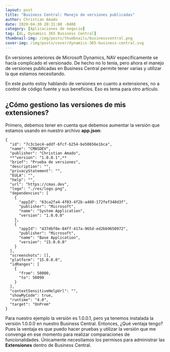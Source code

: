 ```yaml
---
layout: post
title: "Business Central: Manejo de versiones publicadas"
author: Christian Amado
date: 2020-04-30 20:31:00 -0400
category: [Aplicaciones de negocio]
tag: [AL, Dynamics 365 Business Central]
thumbnail-img: /img/posts/thumbnails/businesscentral.png
cover-img: /img/posts/cover/dynamics-365-business-central.svg
---
```


En versiones anteriores de Microsoft Dynamics, NAV específicamente se hacía complicado el versionado. De hecho no lo tenía, pero ahora el manejo de versiones publicadas en Business Central permite tener varias y utilizar la que estamos necesitando.

En este punto estoy hablando de versiones en cuanto a extensiones, no a control de código fuente y sus beneficios. Eso es tema para otro artículo.

<!--more-->

## ¿Cómo gestiono las versiones de mis extensiones?

Primero, debemos tener en cuenta que debemos aumentar la versión que estamos usando en nuestro archivo **app.json**:
```
{
  "id": "7c3c1ec4-addf-6fcf-b254-be50656e1bca",
  "name": "CMASDEV",
  "publisher": "Christian Amado",
  **"version": "1.0.0.1",**
  "brief": "Prueba de versiones",
  "description": "",
  "privacyStatement": "",
  "EULA": "",
  "help": "",
  "url": "https://cmas.dev",
  "logo": "./res/logo.png",
  "dependencies": [
    {
      "appId": "63ca2fa4-4f03-4f2b-a480-172fef340d3f",
      "publisher": "Microsoft",
      "name": "System Application",
      "version": "1.0.0.0"
    },
    {
      "appId": "437dbf0e-84ff-417a-965d-ed2bb9650972",
      "publisher": "Microsoft",
      "name": "Base Application",
      "version": "15.0.0.0"
    }
  ],
  "screenshots": [],
  "platform": "15.0.0.0",
  "idRanges": [
    {
      "from": 50000,
      "to": 50099
    }
  ],
  "contextSensitiveHelpUrl": "",
  "showMyCode": true,
  "runtime": "4.0",
  "target": "OnPrem"
}
```

Para nuestro ejemplo la versión es 1.0.0.1, pero ya tenemos instalada la versión 1.0.0.0 en nuestro Business Central. Entonces, ¿Qué ventaja tengo? Pues la ventaja es que puedo hacer pruebas y utilizar la versión que me convenga en ese momento para realizar comparaciones de funcionalidades. Únicamente necesitamos los permisos para administrar las **Extensiones** dentro de Business Central.